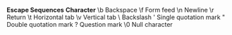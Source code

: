**Escape Sequences**	**Character**
        \b	            Backspace
        \f            	Form feed
        \n            	Newline
        \r            	Return
        \t            	Horizontal tab
        \v            	Vertical tab
        \\            	Backslash
        \'            	Single quotation mark
        \"            	Double quotation mark
        \?            	Question mark
        \0            	Null character
